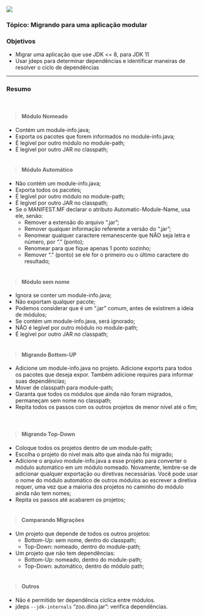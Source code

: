 ![](https://github.com/ocpjp-study/modules-migration/blob/main/modules-migration.png)

### Tópico: Migrando para uma aplicação modular
### Objetivos
- Migrar uma aplicação que use JDK <= 8, para JDK 11
- Usar jdeps para determinar dependências e identificar maneiras de resolver o ciclo de dependências

<hr>

### Resumo
<br/>

> #### Módulo Nomeado
  - Contém um module-info.java;
  - Exporta os pacotes que forem informados no module-info.java;
  - É legível por outro módulo no module-path;
  - É legível por outro JAR no classpath;
<br/><br/>
  
> #### Módulo Automático  
  - Não contém um module-info.java;
  - Exporta todos os pacotes;
  - É legível por outro módulo no module-path;
  - É legível por outro JAR no classpath;
  - Se o MANIFEST.MF declarar o atributo Automatic-Module-Name, usa ele, senão:
    - Remover a extensão do arquivo “.jar”;
    - Remover qualquer informação referente a versão do “.jar”;
    - Renomear qualquer caractere remanescente que NÃO seja letra e número, por “.” (ponto);
    - Renomear para que fique apenas 1 ponto sozinho;
    - Remover “.” (ponto) se ele for o primeiro ou o último caractere do resultado;
<br/><br/>
  
> #### Módulo sem nome 
  - Ignora se conter um module-info.java;
  - Não exportam qualquer pacote;
  - Podemos considerar que é um “.jar” comum, antes de existirem a ideia de módulos;
  - Se contém um module-info.java, será ignorado;
  - NÃO é legível por outro módulo no module-path;
  - É legível por outro JAR no classpath;
<br/><br/>
  
> #### Migrando Bottom-UP
  - Adicione um module-info.java no projeto. Adicione exports para todos os pacotes que deseja expor. Também adicione requires para informar suas dependências;
  - Mover de classpath para module-path;
  - Garanta que todos os módulos que ainda não foram migrados, permaneçam sem nome no classpath;
  - Repita todos os passos com os outros projetos de menor nível até o fim;		
<br/><br/>

> #### Migrando Top-Down
  - Coloque todos os projetos dentro de um module-path;
  - Escolha o projeto do nível mais alto que ainda não foi migrado;
  - Adicione o arquivo module-info.java a esse projeto para converter o módulo automático em um módulo nomeado. Novamente, lembre-se de adicionar qualquer exportação ou diretivas necessárias. Você pode usar o nome do módulo automático de outros módulos ao escrever a diretiva requer, uma vez que a maioria dos projetos no caminho do módulo ainda não tem nomes;
  - Repita os passos até acabarem os projetos;
<br/><br/>
  
> #### Comparando Migrações
  - Um projeto que depende de todos os outros projetos:
    - Bottom-Up: sem nome, dentro do classpath;
    - Top-Down: nomeado, dentro do module-path;
  - Um projeto que não tem dependências:
    - Bottom-Up: nomeado, dentro do module-path;
    - Top-Down: automático, dentro do módulo path;
<br/><br/>

> #### Outros
  - Não é permitido ter dependência cíclica entre módulos.
  - jdeps `--jdk-internals` “zoo.dino.jar”: verifica dependências.
